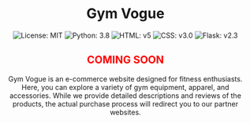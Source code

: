 <h1 align="center">Gym Vogue</h1>

<p align="center">
  <img src="https://img.shields.io/badge/license-MIT-blue.svg" alt="License: MIT">
  <img src="https://img.shields.io/badge/python-3.8-blue.svg" alt="Python: 3.8">
  <img src="https://img.shields.io/badge/HTML-5-red.svg" alt="HTML: v5">
  <img src="https://img.shields.io/badge/CSS-3.0-blue.svg" alt="CSS: v3.0">
  <img src="https://img.shields.io/badge/Flask-2.3-lightgrey.svg" alt="Flask: v2.3">
</p>

<h2 align="center" style="color: red;">COMING SOON</h2>

<p align="center">
  Gym Vogue is an e-commerce website designed for fitness enthusiasts. Here, you can explore a variety of gym equipment, apparel, and accessories. While we provide detailed descriptions and reviews of the products, the actual purchase process will redirect you to our partner websites.
</p>
